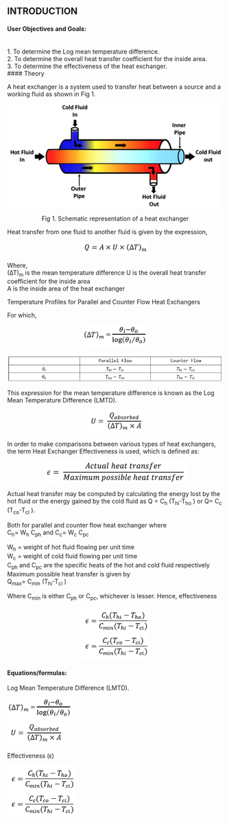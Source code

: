 ## INTRODUCTION<br>

#### User Objectives and Goals:
<br>
1. To determine the Log mean temperature difference.
<br>
2. To determine the  overall heat transfer coefficient for the inside area.
<br>
3. To determine the effectiveness of the heat exchanger.

<br>
#### Theory

A heat exchanger is a system used to transfer heat between a source and a working fluid as shown in Fig 1.
<center>

![alt text](images/1.png)<br>

Fig 1. Schematic representation of a heat exchanger

</center>

Heat transfer from one fluid to another fluid is given by the expression,<br>

<center>

![](images/2.png)

</center>

Where,<br>
	(∆T)<sub>m</sub> is the mean temperature difference
	U is the overall heat transfer coefficient for the inside area<br>
	A is the inside area of the heat exchanger<br>


Temperature Profiles for Parallel and Counter Flow Heat Exchangers

For which,

<center>

![](images/3.png)

</center>

<center>

![](images/7.png)

</center>

This expression for the mean temperature difference is known as the Log Mean Temperature Difference (LMTD).

<center>

![](images/4.png)

</center>


In order to make comparisons between various types of heat exchangers, the term Heat Exchanger Effectiveness is used, which is defined as:

<center>

![](images/5.png)

</center>


Actual heat transfer may be computed by calculating the energy lost by the hot fluid or the energy gained by the cold fluid as Q = C<sub>h</sub> (T<sub>hi</sub>-T<sub>ho</sub> ) or Q= C<sub>c</sub> (T<sub>co</sub>-T<sub>ci</sub> ).

Both for parallel and counter flow heat exchanger where<br>
 C<sub>h</sub>= W<sub>h</sub> C<sub>ph</sub> and C<sub>c</sub>= W<sub>c</sub> C<sub>pc</sub>

W<sub>h</sub> = weight of hot fluid flowing per unit time<br>
W<sub>c</sub> = weight of cold fluid flowing per unit time<br>
C<sub>ph</sub> and C<sub>pc</sub> are the specific heats of the hot and cold fluid respectively<br>
Maximum possible heat transfer is given by <br>
Q<sub>max</sub>= C<sub>min</sub> (T<sub>hi</sub>-T<sub>ci</sub> )

Where C<sub>min</sub> is either C<sub>ph</sub> or C<sub>pc</sub>, whichever is lesser.
Hence, effectiveness

<center>

![](images/6.png)

</center>


#### Equations/formulas:

Log Mean Temperature Difference (LMTD).

![](images/3.png)<br>
![](images/4.png)<br>

Effectiveness (ϵ)

![](images/6.png)